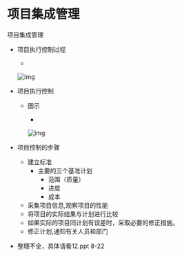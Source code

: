 # 项目集成管理

项目集成管理

- 项目执行控制过程

  - 

    ![img](https://cdn.jsdelivr.net/gh/ZanderZhao/img20/file/20200117222307.png)

- 项目执行控制

  - 图示

    - 

      ![img](https://cdn.jsdelivr.net/gh/ZanderZhao/img20/file/20200117222308.png)

- 项目控制的步骤

  - 建立标准
    - 主要的三个基准计划
      - 范围（质量）
      - 进度
      - 成本
  - 采集项目信息,观察项目的性能
  - 将项目的实际结果与计划进行比较
  - 如果实际的项目同计划有误差时，采取必要的修正措施。
  - 修正计划,通知有关人员和部门

- 整理不全，具体请看12.ppt 8-22